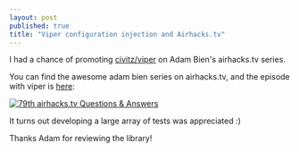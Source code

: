 ```yaml
---
layout: post
published: true
title: "Viper configuration injection and Airhacks.tv"
---
```


I had a chance of promoting [civitz/viper](https://github.com/civitz/viper) on Adam Bien's airhacks.tv series.

You can find the awesome adam bien series on airhacks.tv, and the episode with viper is [here](https://adambien.blog/roller/abien/entry/jax_rs_error_serialization_viper):

[![79th airhacks.tv Questions & Answers](https://img.youtube.com/vi/47rUZJe6BU0/0.jpg)](https://www.youtube.com/watch?v=47rUZJe6BU0)

It turns out developing a large array of tests was appreciated :)

Thanks Adam for reviewing the library!